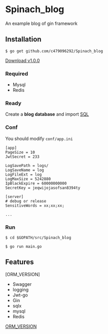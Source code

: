 # Spinach_blog

An example blog of gin framework 


## Installation
```
$ go get github.com/c479096292/Spinach_blog
```
[Download v1.0.0](https://github.com/c479096292/Spinach_blog/releases)


### Required

- Mysql
- Redis

### Ready

Create a **blog database** and import [SQL](https://github.com/c479096292/Spinach_blog/blob/master/blog.sql)

### Conf

You should modify `conf/app.ini`

```
[app]
PageSize = 10
JwtSecret = 233

LogSavePath = logs/
LogSaveName = log
LogFileExt = log
LogMaxSize = 5242880
IpBlackExpire = 60000000000
SecretKey = jeqwijojasofsan8394ty

[server]
# debug or release
SensitiveWords = xx;xx;xx;

...
```

### Run
```
$ cd $GOPATH/src/Spinach_blog

$ go run main.go 
```


## Features
[ORM_VERSION]
- Swagger
- logging
- Jwt-go
- Gin
- sqlx
- mysql
- Redis

[ORM_VERSION](https://github.com/c479096292/Spinach_blog/tree/feature)